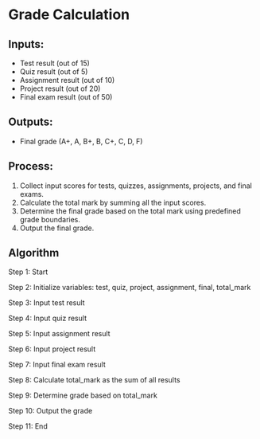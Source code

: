 # Grade Calculation

## Inputs:
- Test result (out of 15)
- Quiz result (out of 5)
- Assignment result (out of 10)
- Project result (out of 20)
- Final exam result (out of 50)

## Outputs:
- Final grade (A+, A, B+, B, C+, C, D, F)

## Process:
1. Collect input scores for tests, quizzes, assignments, projects, and final exams.
2. Calculate the total mark by summing all the input scores.
3. Determine the final grade based on the total mark using predefined grade boundaries.
4. Output the final grade.

## Algorithm
Step 1: Start

Step 2: Initialize variables: test, quiz, project, assignment, final, total_mark

Step 3: Input test result

Step 4: Input quiz result

Step 5: Input assignment result

Step 6: Input project result

Step 7: Input final exam result

Step 8: Calculate total_mark as the sum of all results

Step 9: Determine grade based on total_mark

Step 10: Output the grade

Step 11: End
